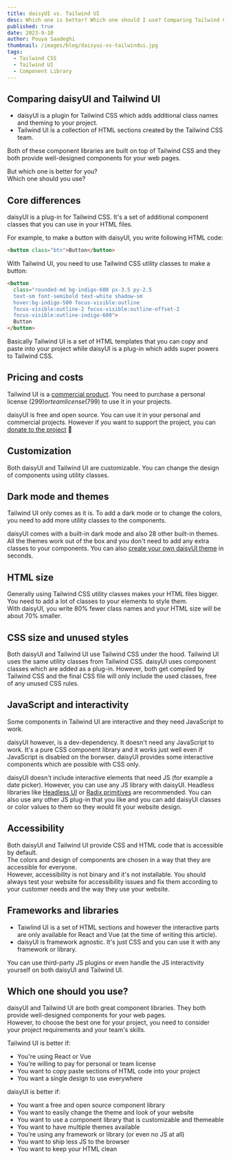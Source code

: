 ```yaml
---
title: daisyUI vs. Tailwind UI
desc: Which one is better? Which one should I use? Comparing Tailwind CSS component libraries daisyUI and Tailwind UI.
published: true
date: 2023-9-10
author: Pouya Saadeghi
thumbnail: /images/blog/daisyui-vs-tailwindui.jpg
tags:
  - Tailwind CSS
  - Tailwind UI
  - Component Library
---
```


## Comparing daisyUI and Tailwind UI

- daisyUI is a plugin for Tailwind CSS which adds additional class names and theming to your project.
- Tailwind UI is a collection of HTML sections created by the Tailwind CSS team.

Both of these component libraries are built on top of Tailwind CSS and they both provide well-designed components for your web pages.

But which one is better for you?  
Which one should you use?

## Core differences

daisyUI is a plug-in for Tailwind CSS. It's a set of additional component classes that you can use in your HTML files.

For example, to make a button with daisyUI, you write following HTML code:

```html
<button class="btn">Button</button>
```

With Tailwind UI, you need to use Tailwind CSS utility classes to make a button:

```html
<button
  class="rounded-md bg-indigo-600 px-3.5 py-2.5 
  text-sm font-semibold text-white shadow-sm 
  hover:bg-indigo-500 focus-visible:outline 
  focus-visible:outline-2 focus-visible:outline-offset-2 
  focus-visible:outline-indigo-600">
  Button
</button>
```

Basically Tailwind UI is a set of HTML templates that you can copy and paste into your project while daisyUI is a plug-in which adds super powers to Tailwind CSS.

## Pricing and costs

Tailwind UI is a [commercial product](https://tailwindui.com/all-access). You need to purchase a personal license ($299) or team license ($799) to use it in your projects.

daisyUI is free and open source. You can use it in your personal and commercial projects. However if you want to support the project, you can [donate to the project](https://opencollective.com/daisyui) 💚

## Customization

Both daisyUI and Tailwind UI are customizable. You can change the design of components using utility classes.

## Dark mode and themes

Tailwind UI only comes as it is. To add a dark mode or to change the colors, you need to add more utility classes to the components.

daisyUI comes with a built-in dark mode and also 28 other built-in themes. All the themes work out of the box and you don't need to add any extra classes to your components. You can also [create your own daisyUI theme](https://daisyui.com/theme-generator/) in seconds.

## HTML size

Generally using Tailwind CSS utility classes makes your HTML files bigger. You need to add a lot of classes to your elements to style them.  
With daisyUI, you write 80% fewer class names and your HTML size will be about 70% smaller.

## CSS size and unused styles

Both daisyUI and Tailwind UI use Tailwind CSS under the hood. Tailwind UI uses the same utility classes from Tailwind CSS. daisyUI uses component classes which are added as a plug-in. However, both get compiled by Tailwind CSS and the final CSS file will only include the used classes, free of any unused CSS rules.

## JavaScript and interactivity

Some components in Tailwind UI are interactive and they need JavaScript to work.

daisyUI however, is a dev-dependency. It doesn't need any JavaScript to work. It's a pure CSS component library and it works just well even if JavaScript is disabled on the borwser. daisyUI provides some interactive components which are possible with CSS only.

daisyUI doesn't include interactive elements that need JS (for example a date picker). However, you can use any JS library with daisyUI. Headless libraries like [Headless UI](https://headlessui.com/) or [Radix primitives](https://www.radix-ui.com/primitives) are recommended. You can also use any other JS plug-in that you like and you can add daisyUI classes or color values to them so they would fit your website design.

## Accessibility

Both daisyUI and Tailwind UI provide CSS and HTML code that is accessible by default.  
The colors and design of components are chosen in a way that they are accessible for everyone.  
However, accessibility is not binary and it's not installable. You should always test your website for accessibility issues and fix them according to your customer needs and the way they use your website.

## Frameworks and libraries

- Taiwlind UI is a set of HTML sections and however the interactive parts are only available for React and Vue (at the time of writing this article).
- daisyUI is framework agnostic. It's just CSS and you can use it with any framework or library.

You can use third-party JS plugins or even handle the JS interactivity yourself on both daisyUI and Tailwind UI.

## Which one should you use?

daisyUI and Tailwind UI are both great component libraries. They both provide well-designed components for your web pages.  
However, to choose the best one for your project, you need to consider your project requirements and your team's skills.

Tailwind UI is better if:

- You're using React or Vue
- You're willing to pay for personal or team license
- You want to copy paste sections of HTML code into your project
- You want a single design to use everywhere

daisyUI is better if:

- You want a free and open source component library
- You want to easily change the theme and look of your website
- You want to use a component library that is customizable and themeable
- You want to have multiple themes available
- You're using any framework or library (or even no JS at all)
- You want to ship less JS to the browser
- You want to keep your HTML clean
